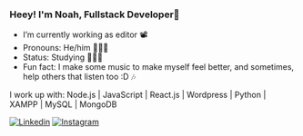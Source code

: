### Heey! I'm Noah, Fullstack Developer🌱


- I’m currently working as editor 📽
- Pronouns: He/him 👨🏻‍🎤
- Status: Studying 👨🏼‍💻
- Fun fact: I make some music to make myself feel better, and sometimes, help others that listen too :D 🎶

I work up with: Node.js | JavaScript | React.js | Wordpress | Python | XAMPP | MySQL | MongoDB

[<img title="Linkedin" alt="Linkedin" src="https://img.shields.io/badge/LinkedIn-%2312100E.svg?&style=for-the-badge&logo=linkedin&logoColor=white&color=black" />](https://www.linkedin.com/in/noahv0gel/) [<img title="Instagram" alt="Instagram" src="https://img.shields.io/badge/instagram-%231DA1F2.svg?&style=for-the-badge&logo=instagram&logoColor=white&color=black" />](https://www.instagram.com/sola02_/)
